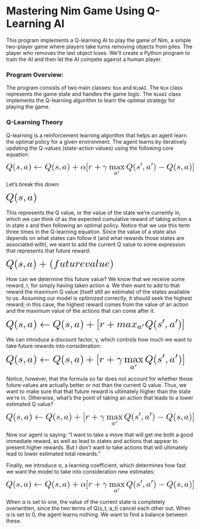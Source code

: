 # Mastering Nim Game Using Q-Learning AI

This program implements a Q-learning AI to play the game of Nim, a simple two-player game where players take turns removing objects from piles. The player who removes the last object loses. We'll create a Python program to train the AI and then let the AI compete against a human player.

### Program Overview:

The program consists of two main classes: `Nim` and `NimAI`. The `Nim` class represents the game state and handles the game logic. The `NimAI` class implements the Q-learning algorithm to learn the optimal strategy for playing the game.

### Q-Learning Theory

Q-learning is a reinforcement learning algorithm that helps an agent learn the optimal policy for a given environment. The agent learns by iteratively updating the Q-values (state-action values) using the following core equation:

![Image not loaded properly](/equations/qlearningfull.png)

Let’s break this down:

![Image not loaded properly](/equations/qlearning1.png)

This represents the Q value, or the value of the state we’re currently in, which we can think of as the expected cumulative reward of taking action a in state s and then following an optimal policy. Notice that we use this term three times in the Q-learning equation. Since the value of a state also depends on what states can follow it (and what rewards those states are associated with), we want to add the current Q value to some expression that represents that future reward:

![Image not loaded properly](/equations/qlearning2.png)

How can we determine this future value? We know that we receive some reward, r, for simply having taken action a. We then want to add to that reward the maximum Q value (itself still an estimate) of the states available to us. Assuming our model is optimized correctly, it should seek the highest reward; in this case, the highest reward comes from the value of an action and the maximum value of the actions that can come after it.

![Image not loaded properly](/equations/qlearning3.png)

We can introduce a discount factor, γ, which controls how much we want to take future rewards into consideration:

![Image not loaded properly](/equations/qlearning4.png)

Notice, however, that the formula so far does not account for whether those future values are actually better or not than the current Q value. Thus, we want to make sure that that future reward is ultimately higher than the state we’re in. Otherwise, what’s the point of taking an action that leads to a lower estimated Q value?

![Image not loaded properly](/equations/qlearning5.png)

Now our agent is saying: “I want to take a move that will get me both a good immediate reward, as well as lead to states and actions that appear to present higher rewards. But I don’t want to take actions that will ultimately lead to lower estimated total rewards.”

Finally, we introduce α, a learning coefficient, which determines how fast we want the model to take into consideration new estimates:

![Image not loaded properly](/equations/qlearningfull.png)

When α is set to one, the value of the current state is completely overwritten, since the two terms of Q(s_t, a_t) cancel each other out. When α is set to 0, the agent learns nothing. We want to find a balance between these.
